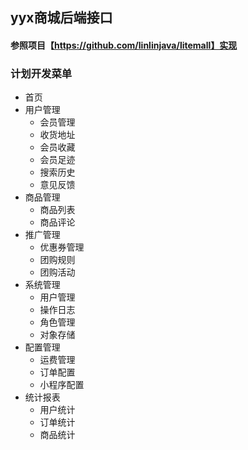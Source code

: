 ## yyx商城后端接口
#### 参照项目【https://github.com/linlinjava/litemall】实现
### 计划开发菜单
  - 首页
  - 用户管理
    - 会员管理
    - 收货地址
    - 会员收藏
    - 会员足迹
    - 搜索历史
    - 意见反馈
  - 商品管理
    - 商品列表
    - 商品评论
  - 推广管理
    - 优惠券管理
    - 团购规则
    - 团购活动
  - 系统管理
    - 用户管理
    - 操作日志
    - 角色管理
    - 对象存储
  - 配置管理
    - 运费管理
    - 订单配置
    - 小程序配置
  - 统计报表
    - 用户统计
    - 订单统计
    - 商品统计